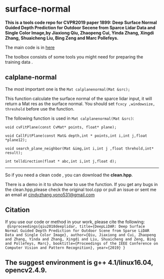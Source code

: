 # surface-normal
**This is a tools code repo for CVPR2019 paper 1899: Deep Surface Normal Guided Depth Prediction for Outdoor Secene from Sparce Lidar Data and Single Color Image,by Jiaxiong Qiu, Zhaopeng Cui, Yinda Zhang, Xingdi Zhang, Shuaicheng Liu, Bing Zeng and Marc Pollefeys.**  

The main code is in [here](https://github.com/JiaxiongQ/DeepLiDAR)

The toolbox consists of some tools you might need for preparing the training data .  

## calplane-normal  
The most important one is the  ```Mat calplanenormal(Mat &src);```  

This function calculate the surface normal of the sparce lidar input, it will return a Mat res as the surface normal.
You should set `fcxcy ,windowsize, threshold` before use the function.  

The following function is used in `Mat calplanenormal(Mat &src)`:  

`void cvFitPlane(const CvMat* points, float* plane);`  

`void CallFitPlane(const Mat& depth,int * points,int i,int j,float *plane12);`  

`void search_plane_neighbor(Mat &img,int i,int j ,float threhold,int* result);`  

`int telldirection(float * abc,int i,int j,float d); `  

***
So if you need a clean code , you can download the **clean.hpp**.  

There is a demo in it to show how to use the function.
If you get any bugs in the clean.hpp,please check the original tool.cpp or pull an issue or sent me an email at
cindyzhang.yono531@gmail.com  

## Citation
If you use our code or method in your work, please cite the following:  
`
@inproceedings{qiu2018deeplidar,
  title={DeepLiDAR: Deep Surface Normal Guided Depth Prediction for Outdoor Scene from Sparse LiDAR Data and Single Color Image},
  author={Qiu, Jiaxiong and Cui, Zhaopeng and Zhang, Yinda and Zhang, Xingdi and Liu, Shuaicheng and Zeng, Bing and Pollefeys, Marc},
  booktitle={Proceedings of the IEEE Conference on Computer Vision and Pattern Recognition},
  year={2019}
}`  

## The suggest environment is g++ 4.1/linux16.04, opencv2.4.9.

